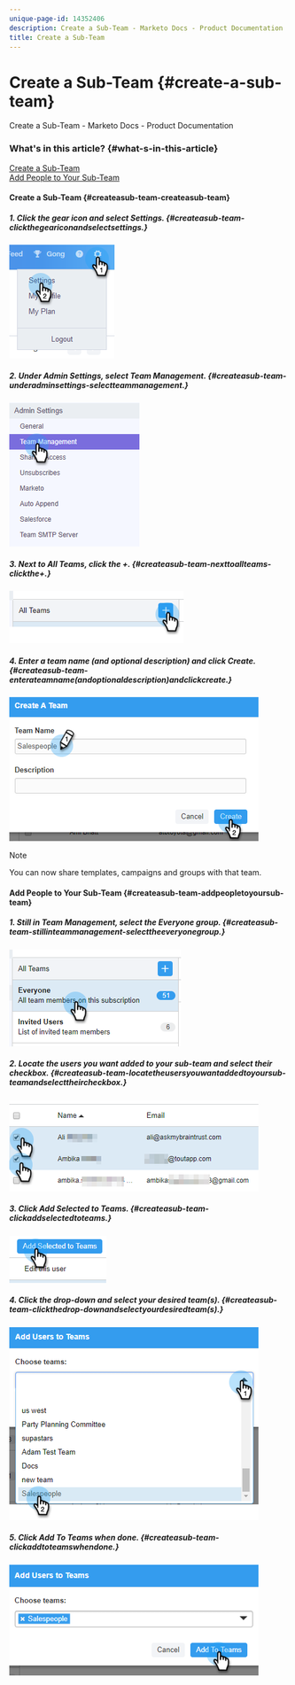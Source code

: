 ```yaml
---
unique-page-id: 14352406
description: Create a Sub-Team - Marketo Docs - Product Documentation
title: Create a Sub-Team
---
```


# Create a Sub-Team {#create-a-sub-team}

Create a Sub-Team - Marketo Docs - Product Documentation

### What's in this article? {#what-s-in-this-article}

[Create a Sub-Team](#createasub-team-createasub-team)  
[Add People to Your Sub-Team](#createasub-team-addpeopletoyoursub-team)

#### Create a Sub-Team {#createasub-team-createasub-team}

##### 1. Click the gear icon and select Settings. {#createasub-team-clickthegeariconandselectsettings.}

![](assets/one-1.png)

##### 2. Under Admin Settings, select Team Management. {#createasub-team-underadminsettings-selectteammanagement.}

![](assets/two-1.png)

##### 3. Next to All Teams, click the +.  {#createasub-team-nexttoallteams-clickthe+.}

![](assets/three-1.png)

##### 4. Enter a team name (and optional description) and click Create. {#createasub-team-enterateamname(andoptionaldescription)andclickcreate.}

![](assets/four-1.png)

>[!NOTE]
>
>You can now share templates, campaigns and groups with that team.

#### Add People to Your Sub-Team {#createasub-team-addpeopletoyoursub-team}

##### 1. Still in Team Management, select the Everyone group. {#createasub-team-stillinteammanagement-selecttheeveryonegroup.}

![](assets/five-1.png)

##### 2. Locate the users you want added to your sub-team and select their checkbox. {#createasub-team-locatetheusersyouwantaddedtoyoursub-teamandselecttheircheckbox.}

![](assets/six.png)

##### 3. Click Add Selected to Teams. {#createasub-team-clickaddselectedtoteams.}

![](assets/seven.png)

##### 4. Click the drop-down and select your desired team(s). {#createasub-team-clickthedrop-downandselectyourdesiredteam(s).}

![](assets/eight.png)

##### 5. Click Add To Teams when done. {#createasub-team-clickaddtoteamswhendone.}

![](assets/nine.png)

